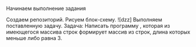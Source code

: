 Начинаем выполнение задания

Создаем репозиторий.
Рисуем блок-схему. 
![dzz]
Выполняем поставленную задачу.
Задача: Написать программу , которая из имеющегося массива строк формирует массив из строк,
длина которых меньше либо равна 3.

